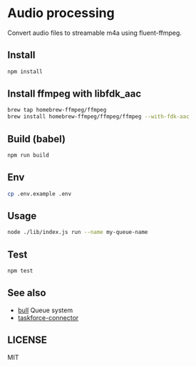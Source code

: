 # Audio processing

Convert audio files to streamable m4a using fluent-ffmpeg.

## Install

```sh
npm install
```

## Install ffmpeg with libfdk\_aac

```sh
brew tap homebrew-ffmpeg/ffmpeg
brew install homebrew-ffmpeg/ffmpeg/ffmpeg --with-fdk-aac
```

## Build (babel)

```sh
npm run build
```

## Env

```sh
cp .env.example .env
```

## Usage

```sh
node ./lib/index.js run --name my-queue-name
```

## Test

```sh
npm test
```

## See also

- [bull](https://github.com/OptimalBits/bull) Queue system
- [taskforce-connector](https://github.com/taskforcesh/taskforce-connector)

## LICENSE

MIT
